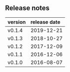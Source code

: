 


## Release notes

| version | release date |
|:--------|:-------------|
| v0.1.4  | 2019-12-21   |
| v0.1.3  | 2018-10-27   |
| v0.1.2  | 2017-12-09   |
| v0.1.1  | 2016-12-06   |
| v0.1.0  | 2016-08-07   |


